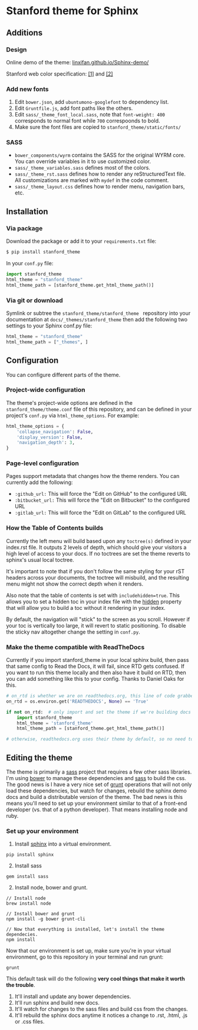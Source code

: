 Stanford theme for Sphinx 
==========================

## Additions

### Design

Online demo of the theme: [linxifan.github.io/Sphinx-demo/](https://linxifan.github.io/Sphinx-demo/)

Stanford web color specification: [[1]](https://identity.stanford.edu/overview/color.html) and [[2]](https://identity.stanford.edu/web-toolkit/color.html)

### Add new fonts

1. Edit `bower.json`, add `ubuntumono-googlefont` to dependency list. 
2. Edit `Gruntfile.js`, add font paths like the others. 
3. Edit `sass/_theme_font_local.sass`, note that `font-weight: 400` corresponds to normal font while `700` correspoonds to bold. 
4. Make sure the font files are copied to `stanford_theme/static/fonts/`

### SASS

- `bower_components/wyrm` contains the SASS for the original WYRM core. You can override variables in it to use customized color. 
- `sass/_theme_variables.sass` defines most of the colors.
- `sass/_theme_rst.sass` defines how to render any reStructuredText file. All customizations are marked with `mydef` in the code comment. 
- `sass/_theme_layout.css` defines how to render menu, navigation bars, etc.


## Installation

### Via package

Download the package or add it to your `requirements.txt` file:

```bash
$ pip install stanford_theme
```

In your `conf.py` file:

```python
import stanford_theme
html_theme = "stanford_theme"
html_theme_path = [stanford_theme.get_html_theme_path()]
```

### Via git or download

Symlink or subtree the `stanford_theme/stanford_theme ` repository
into your documentation at `docs/_themes/stanford_theme` then add the
following two settings to your Sphinx conf.py file:

```python
html_theme = "stanford_theme"
html_theme_path = ["_themes", ]
```

## Configuration

You can configure different parts of the theme.

### Project-wide configuration

The theme's project-wide options are defined in the
`stanford_theme/theme.conf` file of this repository, and can be
defined in your project's `conf.py` via `html_theme_options`. For
example:

```python 
html_theme_options = {
    'collapse_navigation': False,
    'display_version': False,
    'navigation_depth': 3,
}
```

### Page-level configuration

Pages support metadata that changes how the theme renders. You can
currently add the following:

-   `:github_url:` This will force the "Edit on GitHub" to the
    configured URL
-   `:bitbucket_url:` This will force the "Edit on Bitbucket" to the
    configured URL
-   `:gitlab_url:` This will force the "Edit on GitLab" to the
    configured URL

### How the Table of Contents builds

Currently the left menu will build based upon any `toctree(s)` defined
in your index.rst file. It outputs 2 levels of depth, which should give
your visitors a high level of access to your docs. If no toctrees are
set the theme reverts to sphinx's usual local toctree.

It's important to note that if you don't follow the same styling for
your rST headers across your documents, the toctree will misbuild, and
the resulting menu might not show the correct depth when it renders.

Also note that the table of contents is set with `includehidden=true`.
This allows you to set a hidden toc in your index file with the
[hidden](http://sphinx-doc.org/markup/toctree.html) property that will
allow you to build a toc without it rendering in your index.

By default, the navigation will "stick" to the screen as you scroll.
However if your toc is vertically too large, it will revert to static
positioning. To disable the sticky nav altogether change the setting in
`conf.py`.

### Make the theme compatible with ReadTheDocs

Currently if you import stanford\_theme in your local sphinx build,
then pass that same config to Read the Docs, it will fail, since RTD
gets confused. If you want to run this theme locally and then also have
it build on RTD, then you can add something like this to your config.
Thanks to Daniel Oaks for this.

```python
# on_rtd is whether we are on readthedocs.org, this line of code grabbed from docs.readthedocs.org
on_rtd = os.environ.get('READTHEDOCS', None) == 'True'

if not on_rtd:  # only import and set the theme if we're building docs locally
    import stanford_theme
    html_theme = 'stanford_theme'
    html_theme_path = [stanford_theme.get_html_theme_path()]

# otherwise, readthedocs.org uses their theme by default, so no need to specify it
```

## Editing the theme

The theme is primarily a [sass](http://www.sass-lang.com)
project that requires a few other sass libraries. I'm using
[bower](http://www.bower.io) to manage these dependencies and
[sass](http://www.sass-lang.com) to build the css. The good news is I
have a very nice set of [grunt](http://www.gruntjs.com) operations that
will not only load these dependencies, but watch for changes, rebuild
the sphinx demo docs and build a distributable version of the theme. The
bad news is this means you'll need to set up your environment similar to
that of a front-end developer (vs. that of a python developer). That
means installing node and ruby.

### Set up your environment

1.  Install [sphinx](http://www.sphinx-doc.org) into a virtual environment.

```
pip install sphinx
```

2.  Install sass

```
gem install sass
```

2.  Install node, bower and grunt.

```
// Install node
brew install node

// Install bower and grunt
npm install -g bower grunt-cli

// Now that everything is installed, let's install the theme dependecies.
npm install
```

Now that our environment is set up, make sure you're in your virtual
environment, go to this repository in your terminal and run grunt:

```
grunt
```

This default task will do the following **very cool things that make it
worth the trouble**.

1.  It'll install and update any bower dependencies.
2.  It'll run sphinx and build new docs.
3.  It'll watch for changes to the sass files and build css from the
    changes.
4.  It'll rebuild the sphinx docs anytime it notices a change to .rst,
    .html, .js or .css files.